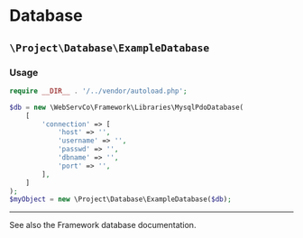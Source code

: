 # Database

## `\Project\Database\ExampleDatabase`

### Usage

```php
require __DIR__ . '/../vendor/autoload.php';

$db = new \WebServCo\Framework\Libraries\MysqlPdoDatabase(
    [
        'connection' => [
            'host' => '',
            'username' => '',
            'passwd' => '',
            'dbname' => '',
            'port' => '',
        ],
    ]
);
$myObject = new \Project\Database\ExampleDatabase($db);
```

---

See also the Framework database documentation.
